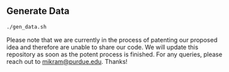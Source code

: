 ## Generate Data
```sh
./gen_data.sh
```

Please note that we are currently in the process of patenting our proposed idea and therefore are unable to share our code. We will update this repository as soon as the potent process is finished. For any queries, please reach out to mikram@purdue.edu. Thanks!

